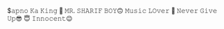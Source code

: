 
$𝚊𝚙𝚗𝚘 𝙺𝚊 𝙺𝚒𝚗𝚐 👑
𝙼𝚁. 𝚂𝙷𝙰𝚁𝙸𝙵 𝙱𝙾𝚈🙃
𝙼𝚞𝚜𝚒𝚌 𝙻𝙾𝚟𝚎𝚛 🎼
𝙽𝚎𝚟𝚎𝚛 𝙶𝚒𝚟𝚎 𝚄𝚙😎
😇 𝙸𝚗𝚗𝚘𝚌𝚎𝚗𝚝😉

<!---
Funny889/Funny889 is a ✨ special ✨ repository because its `README.md` (this file) appears on your GitHub profile.
You can click the Preview link to take a look at your changes.
--->
